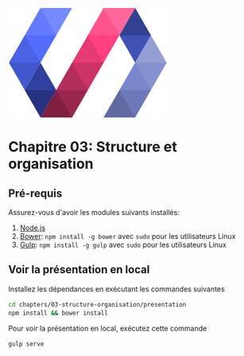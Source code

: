 ![](../../images/polymer.png)
# Chapitre 03: Structure et organisation
<!-- > Une présentation sur l'histoire des composants web, créée à l'aide de l'outil [Bespoke.js](http://markdalgleish.com/projects/bespoke.js) -->

<!-- ## Sommaire
* Création d'un élément personalisé
* Propriétés et attributs
* Local DOM et Light DOM
* Style et CSS
* Data Binding
* Événements
* Catalogue d'éléments Polymer -->

## Pré-requis

Assurez-vous d'avoir les modules suivants installés:

1. [Node.js](http://nodejs.org)
2. [Bower](http://bower.io): `npm install -g bower` avec `sudo` pour les utilisateurs Linux
3. [Gulp](http://gulpjs.com): `npm install -g gulp` avec `sudo` pour les utilisateurs Linux

## Voir la présentation en local

Installez les dépendances en exécutant les commandes suivantes

```sh
cd chapters/03-structure-organisation/presentation
npm install && bower install
```

Pour voir la présentation en local, exécutez cette commande

```sh
gulp serve
```

<!-- ## Voir la démo en local

Installez les dépendances en exécutant les commande suivantes

```sh
cd chapters/03-structure-organisation/demo
bower install
```

*Astuce:*
Pour les utilisateurs Linux, si vous avez Python (version >=2.x), vous pouvez lancer un serveur rapidement sur le dossier 'demo' en exécutant cette commande

```sh
python -m SimpleHTTPServer
```
vous pouvez ensuite, visualiser les démos sur l'adresse [http://localhost:8000](http://localhost:8000) -->
